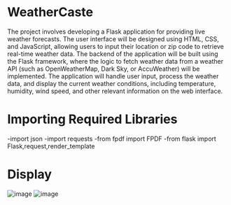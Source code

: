 # WeatherCaste
The project involves developing a Flask application for providing live weather forecasts. The user interface will be designed using HTML, CSS, and JavaScript, allowing users to input their location or zip code to retrieve real-time weather data. The backend of the application will be built using the Flask framework, where the logic to fetch weather data from a weather API (such as OpenWeatherMap, Dark Sky, or AccuWeather) will be implemented. The application will handle user input, process the weather data, and display the current weather conditions, including temperature, humidity, wind speed, and other relevant information on the web interface.

# Importing Required Libraries
 -import json
 -import requests
 -from fpdf import FPDF
 -from flask import Flask,request,render_template

 # Display
 ![image](https://github.com/suhani2812/Weathercast/assets/97598197/c24bf888-38d6-4eb8-a7b1-72361af2b2be)
 ![image](https://github.com/suhani2812/Weathercast/assets/97598197/d50b5ded-53bb-495a-8ec5-47ece652e28d)




